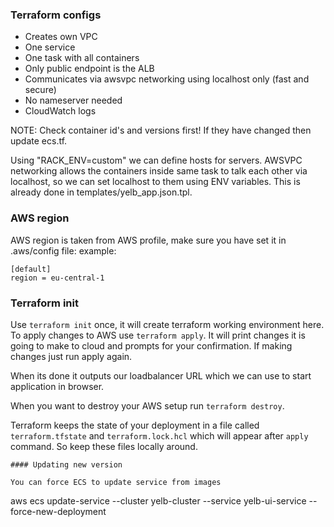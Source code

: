 ### Terraform configs

- Creates own VPC
- One service
- One task with all containers
- Only public endpoint is the ALB
- Communicates via awsvpc networking using localhost only (fast and secure)
- No nameserver needed
- CloudWatch logs

NOTE: Check container id's and versions first! If they have changed then update ecs.tf.

Using "RACK_ENV=custom" we can define hosts for servers.
AWSVPC networking allows the containers inside same task to talk each other via localhost, so
we can set localhost to them using ENV variables.
This is already done in templates/yelb_app.json.tpl.

### AWS region

AWS region is taken from AWS profile, make sure you have set it in .aws/config file:
example:

```
[default]
region = eu-central-1
```

### Terraform init

Use `terraform init` once, it will create terraform working environment here.
To apply changes to AWS use `terraform apply`. It will print changes it is going to make to cloud and prompts for your confirmation. If making changes just run apply again.

When its done it outputs our loadbalancer URL which we can use to start application in browser.

When you want to destroy your AWS setup run `terraform destroy`.

Terraform keeps the state of your deployment in a file called `terraform.tfstate` and `terraform.lock.hcl` which will appear after `apply` command. So keep these files locally around.

```
#### Updating new version

You can force ECS to update service from images

```

aws ecs update-service --cluster yelb-cluster --service yelb-ui-service --force-new-deployment

```

```
